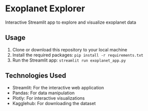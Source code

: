 # Exoplanet Explorer

Interactive Streamlit app to explore and visualize exoplanet data

## Usage

1. Clone or download this repository to your local machine
2. Install the required packages: `pip install -r requirements.txt`
3. Run the Streamlit app: `streamlit run exoplanet_app.py`

## Technologies Used

- Streamlit: For the interactive web application
- Pandas: For data manipulation
- Plotly: For interactive visualizations
- Kagglehub: For downloading the dataset
